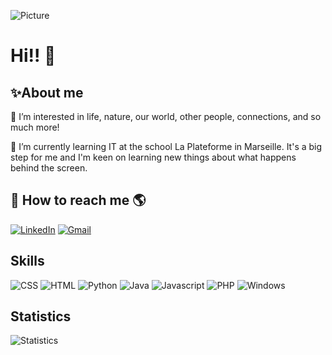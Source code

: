 ![Picture]()  

# Hi!!  👋

## ✨About me   
  
👀 I’m interested in life, nature, our world, other people, connections, and so much more!

🌱 I’m currently learning IT at the school La Plateforme in Marseille. It's a big step for me and I'm keen on learning new things about what happens behind the screen.

## 🔗 How to reach me 🌎  
[![LinkedIn](https://img.icons8.com/?size=100&id=xuvGCOXi8Wyg&format=png&color=000000)](https://www.linkedin.com/in/elodie-boweren)
[![Gmail](https://img.icons8.com/?size=100&id=P7UIlhbpWzZm&format=png&color=000000)](https://mail.google.com/mail/u/0/?view=cm&fs=1&tf=1&source=mailto&to=elodie.boweren@laplateforme.io)

## Skills  
![CSS](https://img.icons8.com/?size=100&id=21278&format=png&color=000000) 
![HTML](https://img.icons8.com/?size=100&id=20909&format=png&color=000000)
![Python](https://img.icons8.com/?size=100&id=13441&format=png&color=000000)
![Java](https://img.icons8.com/?size=100&id=lTKW3iI3wIT0&format=png&color=000000)
![Javascript](https://img.icons8.com/?size=100&id=108784&format=png&color=000000)
![PHP](https://img.icons8.com/?size=100&id=13460&format=png&color=000000)
![Windows](https://img.icons8.com/?size=100&id=108792&format=png&color=000000)

## Statistics  

![Statistics](https://github-readme-stats.vercel.app/api?username=elodie-boweren&show_icons=true)


<!---
elodie-boweren/elodie-boweren is a ✨ special ✨ repository because its `README.md` (this file) appears on your GitHub profile.
You can click the Preview link to take a look at your changes.
--->
